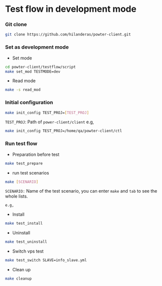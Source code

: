 # Test flow in development mode

###  Git clone
```bash
git clone https://github.com/hilanderas/powter-client.git
```

### Set as development mode
* Set mode
```bash
cd powter-client/testflow/script
make set_mod TESTMODE=dev
```

* Read mode
```bash
make -s read_mod
```


### Initial configuration
```bash
make init_config TEST_PROJ=[TEST_PROJ]
```
`TEST_PROJ`: Path of `power-client/client`
e.g,
```bash
make init_config TEST_PROJ=/home/qa/powter-client/ctl
```

### Run test flow
* Preparation before test
```bash
make test_prepare
```

* run test scenarios
```bash
make [SCENARIO]
```
`SCENARIO:` Name of the test scenario, you can enter `make` and `tab` to see the whole lists.

	e.g,
* Install
```bash
make test_install
```

* Uninstall
```bash
make test_uninstall
```

* Switch vps test
```bash
make test_switch SLAVE=info_slave.yml
```

* Clean up
```bash
make cleanup
```
